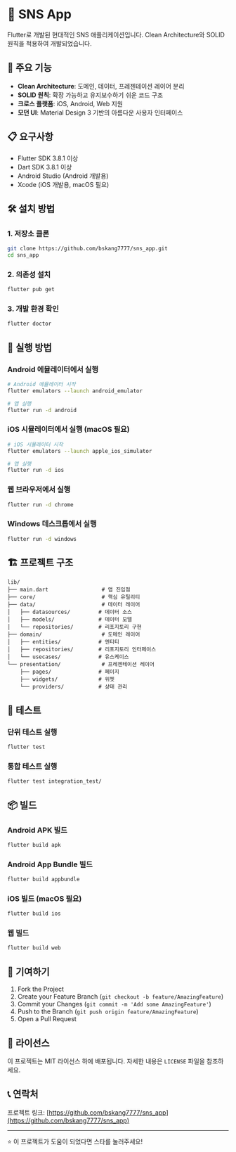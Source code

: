 # 📱 SNS App

Flutter로 개발된 현대적인 SNS 애플리케이션입니다. Clean Architecture와 SOLID 원칙을 적용하여 개발되었습니다.

## 🚀 주요 기능

- **Clean Architecture**: 도메인, 데이터, 프레젠테이션 레이어 분리
- **SOLID 원칙**: 확장 가능하고 유지보수하기 쉬운 코드 구조
- **크로스 플랫폼**: iOS, Android, Web 지원
- **모던 UI**: Material Design 3 기반의 아름다운 사용자 인터페이스

## 📋 요구사항

- Flutter SDK 3.8.1 이상
- Dart SDK 3.8.1 이상
- Android Studio (Android 개발용)
- Xcode (iOS 개발용, macOS 필요)

## 🛠️ 설치 방법

### 1. 저장소 클론
```bash
git clone https://github.com/bskang7777/sns_app.git
cd sns_app
```

### 2. 의존성 설치
```bash
flutter pub get
```

### 3. 개발 환경 확인
```bash
flutter doctor
```

## 🚀 실행 방법

### Android 에뮬레이터에서 실행
```bash
# Android 에뮬레이터 시작
flutter emulators --launch android_emulator

# 앱 실행
flutter run -d android
```

### iOS 시뮬레이터에서 실행 (macOS 필요)
```bash
# iOS 시뮬레이터 시작
flutter emulators --launch apple_ios_simulator

# 앱 실행
flutter run -d ios
```

### 웹 브라우저에서 실행
```bash
flutter run -d chrome
```

### Windows 데스크톱에서 실행
```bash
flutter run -d windows
```

## 🏗️ 프로젝트 구조

```
lib/
├── main.dart                 # 앱 진입점
├── core/                     # 핵심 유틸리티
├── data/                     # 데이터 레이어
│   ├── datasources/         # 데이터 소스
│   ├── models/              # 데이터 모델
│   └── repositories/        # 리포지토리 구현
├── domain/                   # 도메인 레이어
│   ├── entities/            # 엔티티
│   ├── repositories/        # 리포지토리 인터페이스
│   └── usecases/            # 유스케이스
└── presentation/             # 프레젠테이션 레이어
    ├── pages/               # 페이지
    ├── widgets/             # 위젯
    └── providers/           # 상태 관리
```

## 🧪 테스트

### 단위 테스트 실행
```bash
flutter test
```

### 통합 테스트 실행
```bash
flutter test integration_test/
```

## 📦 빌드

### Android APK 빌드
```bash
flutter build apk
```

### Android App Bundle 빌드
```bash
flutter build appbundle
```

### iOS 빌드 (macOS 필요)
```bash
flutter build ios
```

### 웹 빌드
```bash
flutter build web
```

## 🤝 기여하기

1. Fork the Project
2. Create your Feature Branch (`git checkout -b feature/AmazingFeature`)
3. Commit your Changes (`git commit -m 'Add some AmazingFeature'`)
4. Push to the Branch (`git push origin feature/AmazingFeature`)
5. Open a Pull Request

## 📄 라이선스

이 프로젝트는 MIT 라이선스 하에 배포됩니다. 자세한 내용은 `LICENSE` 파일을 참조하세요.

## 📞 연락처

프로젝트 링크: [https://github.com/bskang7777/sns_app](https://github.com/bskang7777/sns_app)

---

⭐ 이 프로젝트가 도움이 되었다면 스타를 눌러주세요!
